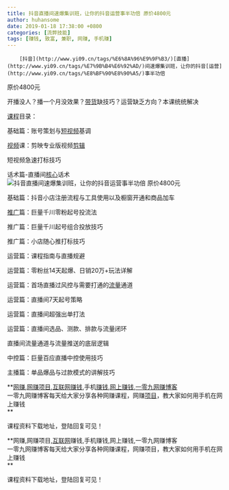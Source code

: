 ```yaml
---
title: 抖音直播间速爆集训班，让你的抖音运营事半功倍 原价4800元
author: huhansome
date: 2019-01-18 17:38:00 +0800
categories: [流弊技能]
tags: [赚钱, 致富, 兼职, 网赚, 手机赚]
---
```



        [抖音](http://www.yi09.cn/tags/%E6%8A%96%E9%9F%B3/)[直播](http://www.yi09.cn/tags/%E7%9B%B4%E6%92%AD/)间速爆集训班，让你的抖音[运营](http://www.yi09.cn/tags/%E8%BF%90%E8%90%A5/)事半功倍
原价4800元

开播没人？播一个月没效果？[带货](http://www.yi09.cn/tags/%E5%B8%A6%E8%B4%A7/)缺技巧？运营缺乏方向？本课统统解决

[课程](http://www.yi09.cn/tags/%E8%AF%BE%E7%A8%8B/)目录：

基础篇：账号策划与[短视频](http://www.yi09.cn/tags/%E7%9F%AD%E8%A7%86%E9%A2%91/)基调

[视频](http://www.yi09.cn/tags/shipin/)课：剪映专业版视频[剪辑](http://www.yi09.cn/tags/%E5%89%AA%E8%BE%91/)

短视频急速打标技巧

话术篇-直播间[核心](http://www.yi09.cn/tags/hexin/)话术![抖音直播间速爆集训班，让你的抖音运营事半功倍
原价4800元](http://www.yi09.cn/zb_users/upload/2021/12/20211224210307164035098741308.jpeg)

基础篇：抖音小店注册流程与工具使用以及橱窗开通和商品加车

[推广](http://www.yi09.cn/tags/%E6%8E%A8%E5%B9%BF/)篇：巨量千川零粉起号投流法

推广篇：巨量千川起号组合投放技巧

推广篇：小店随心推打标技巧

运营篇：课程指南与直播规避

运营篇：零粉丝14天起爆、日销20万+玩法详解

运营篇：首场直播过风控与需要打通的[流量](http://www.yi09.cn/tags/%E6%B5%81%E9%87%8F/)通道

运营篇：直播间7天起号策略

运营篇：直播间超强出单打法

运营篇：直播间选品、测款、排款与流量闭环

直播间流量通道与流量推送的底层逻辑

中控篇：巨量百应直播中控使用技巧

主播篇：单品爆品与过款模式的讲解技巧

  

  

  

  

**[网赚](http://www.yi09.cn/tags/%E7%BD%91%E8%B5%9A/),[网赚项目](http://www.yi09.cn/tags/%E7%BD%91%E8%B5%9A%E9%A1%B9%E7%9B%AE/),[互联网赚钱](http://www.yi09.cn/tags/%E4%BA%92%E8%81%94%E7%BD%91%E8%B5%9A%E9%92%B1/),手机[赚钱](http://www.yi09.cn/tags/%E8%B5%9A%E9%92%B1/),[网上赚钱](http://www.yi09.cn/tags/%E7%BD%91%E4%B8%8A%E8%B5%9A%E9%92%B1/),[一零九网赚博客](http://www.yi09.cn/tags/%E4%B8%80%E9%9B%B6%E4%B9%9D%E7%BD%91%E8%B5%9A%E5%8D%9A%E5%AE%A2/)  
一零九网赚博客每天给大家分享各种网赚课程，网赚[项目](http://www.yi09.cn/tags/%E9%A1%B9%E7%9B%AE/)，教大家如何用手机在网上赚钱  
**  
  
  

课程资料下载地址，登陆回复可见！

**网赚,网赚项目,[互联网](http://www.yi09.cn/tags/%E4%BA%92%E8%81%94%E7%BD%91/)赚钱,手机赚钱,网上赚钱,一零九网赚博客  
一零九网赚博客每天给大家分享各种网赚课程，网赚项目，教大家如何用手机在网上赚钱  
**  
  
  

课程资料下载地址，登陆回复可见！

